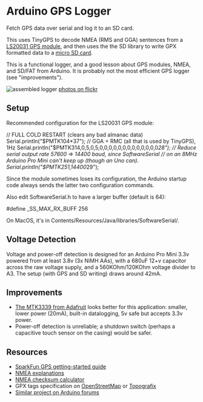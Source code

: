 Arduino GPS Logger
==================

Fetch GPS data over serial and log it to an SD card.

This uses TinyGPS to decode NMEA (RMS and GGA) sentences from a [LS20031 GPS module](https://www.sparkfun.com/products/8975), and then uses the the SD library to write GPX formatted data to a [micro SD card](https://www.sparkfun.com/products/544).

This is a functional logger, and a good lesson about GPS modules, NMEA, and SD/FAT from Arduino. It is probably not the most efficient GPS logger (see "improvements").

![assembled logger](https://farm8.staticflickr.com/7580/16198442305_999b0dc2b0_z.jpg)
[photos on flickr](https://www.flickr.com/photos/markfickett/sets/72157650108735212)

Setup
-----

Recommended configuration for the LS20031 GPS module:

  // FULL COLD RESTART (clears any bad almanac data)
  Serial.println("$PMTK104*37");
  // GGA + RMC (all that is used by TinyGPS), 1Hz
  Serial.println("$PMTK314,0,5,0,5,0,0,0,0,0,0,0,0,0,0,0,0,0*28");
  // Reduce serial output rate 57600 => 14400 baud, since SoftwareSerial
  // on an 8MHz Arduino Pro Mini can't keep up (though an Uno can).
  Serial.println("$PMTK251,14400*29");

Since the module sometimes loses its configuration, the Arduino startup code always sends the latter two configuration commands.

Also edit SoftwareSerial.h to have a larger buffer (default is 64):

  #define _SS_MAX_RX_BUFF 256

On MacOS, it's in Contents/Resources/Java/libraries/SoftwareSerial/.

Voltage Detection
-----------------

Voltage and power-off detection is designed for an Arduino Pro Mini 3.3v
powered from at least 3.8v (3x NiMH AAs), with a 680uF 12+v capacitor across
the raw voltage supply, and a 560KOhm/120KOhm voltage divider to A3. The
setup (with GPS and SD writing) draws around 42mA.

Improvements
------------

* [The MTK3339 from Adafruit](http://www.adafruit.com/product/746) looks better for this application: smaller, lower power (20mA), built-in datalogging, 5v safe but accepts 3.3v power.
* Power-off detection is unreliable; a shutdown switch (perhaps a capacitive touch sensor on the casing) would be safer.

Resources
---------

* [SparkFun GPS getting-started guide](https://www.sparkfun.com/tutorials/176)
* [NMEA explanations](http://www.gpsinformation.org/dale/nmea.htm#position)
* [NMEA checksum calculator](http://www.hhhh.org/wiml/proj/nmeaxor.html)
* GPX tags specification on [OpenStreetMap](http://wiki.openstreetmap.org/wiki/GPX) or [Topografix](http://www.topografix.com/gpx_manual.asp)
* [Similar project on Arduino forums](http://forum.arduino.cc/index.php?topic=199019.15)
